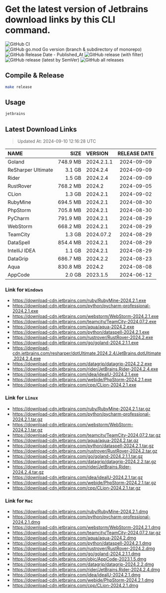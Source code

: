 # Get the latest version of Jetbrains download links by this CLI command.

![GitHub CI](https://github.com/designinlife/jetbrains/actions/workflows/ci.yml/badge.svg)
![GitHub go.mod Go version (branch & subdirectory of monorepo)](https://img.shields.io/github/go-mod/go-version/designinlife/jetbrains/master)
![GitHub Release Date - Published_At](https://img.shields.io/github/release-date/designinlife/jetbrains)
![GitHub release (with filter)](https://img.shields.io/github/v/release/designinlife/jetbrains)
![GitHub release (latest by SemVer)](https://img.shields.io/github/downloads/designinlife/jetbrains/v1.1.10/total)
![GitHub all releases](https://img.shields.io/github/downloads/designinlife/jetbrains/total)

## Compile & Release

```bash
make release
```

## Usage

```bash
jetbrains
```

## Latest Download Links

> Updated At: 2024-09-10 12:16:28 UTC

| NAME | SIZE | VERSION | RELEASE DATE |
| :-- | --: | :-- | :--: |
| Goland | 748.9 MB | 2024.2.1.1 | 2024-09-09 |
| ReSharper Ultimate | 3.1 GB | 2024.2.4 | 2024-09-09 |
| Rider | 1.5 GB | 2024.2.4 | 2024-09-09 |
| RustRover | 768.2 MB | 2024.2 | 2024-09-05 |
| CLion | 1.3 GB | 2024.2.1 | 2024-09-02 |
| RubyMine | 694.5 MB | 2024.2.1 | 2024-08-30 |
| PhpStorm | 705.8 MB | 2024.2.1 | 2024-08-30 |
| PyCharm | 791.9 MB | 2024.2.1 | 2024-08-29 |
| WebStorm | 668.2 MB | 2024.2.1 | 2024-08-29 |
| TeamCity | 1.3 GB | 2024.07.2 | 2024-08-29 |
| DataSpell | 854.4 MB | 2024.2.1 | 2024-08-29 |
| IntelliJ IDEA | 1.1 GB | 2024.2.1 | 2024-08-29 |
| DataGrip | 686.7 MB | 2024.2.2 | 2024-08-23 |
| Aqua | 830.8 MB | 2024.2 | 2024-08-08 |
| AppCode | 2.0 GB | 2023.1.5 | 2024-06-12 |

### Link for `Windows`

* <https://download-cdn.jetbrains.com/ruby/RubyMine-2024.2.1.exe>
* <https://download-cdn.jetbrains.com/python/pycharm-professional-2024.2.1.exe>
* <https://download-cdn.jetbrains.com/webstorm/WebStorm-2024.2.1.exe>
* <https://download-cdn.jetbrains.com/teamcity/TeamCity-2024.07.2.exe>
* <https://download-cdn.jetbrains.com/aqua/aqua-2024.2.exe>
* <https://download-cdn.jetbrains.com/python/dataspell-2024.2.1.exe>
* <https://download-cdn.jetbrains.com/rustrover/RustRover-2024.2.exe>
* <https://download-cdn.jetbrains.com/go/goland-2024.2.1.1.exe>
* <https://download-cdn.jetbrains.com/resharper/dotUltimate.2024.2.4/JetBrains.dotUltimate.2024.2.4.exe>
* <https://download-cdn.jetbrains.com/datagrip/datagrip-2024.2.2.exe>
* <https://download-cdn.jetbrains.com/rider/JetBrains.Rider-2024.2.4.exe>
* <https://download-cdn.jetbrains.com/idea/ideaIU-2024.2.1.exe>
* <https://download-cdn.jetbrains.com/webide/PhpStorm-2024.2.1.exe>
* <https://download-cdn.jetbrains.com/cpp/CLion-2024.2.1.exe>

### Link for `Linux`

* <https://download-cdn.jetbrains.com/ruby/RubyMine-2024.2.1.tar.gz>
* <https://download-cdn.jetbrains.com/python/pycharm-professional-2024.2.1.tar.gz>
* <https://download-cdn.jetbrains.com/webstorm/WebStorm-2024.2.1.tar.gz>
* <https://download-cdn.jetbrains.com/teamcity/TeamCity-2024.07.2.tar.gz>
* <https://download-cdn.jetbrains.com/aqua/aqua-2024.2.tar.gz>
* <https://download-cdn.jetbrains.com/python/dataspell-2024.2.1.tar.gz>
* <https://download-cdn.jetbrains.com/rustrover/RustRover-2024.2.tar.gz>
* <https://download-cdn.jetbrains.com/go/goland-2024.2.1.1.tar.gz>
* <https://download-cdn.jetbrains.com/datagrip/datagrip-2024.2.2.tar.gz>
* <https://download-cdn.jetbrains.com/rider/JetBrains.Rider-2024.2.4.tar.gz>
* <https://download-cdn.jetbrains.com/idea/ideaIU-2024.2.1.tar.gz>
* <https://download-cdn.jetbrains.com/webide/PhpStorm-2024.2.1.tar.gz>
* <https://download-cdn.jetbrains.com/cpp/CLion-2024.2.1.tar.gz>

### Link for `Mac`

* <https://download-cdn.jetbrains.com/ruby/RubyMine-2024.2.1.dmg>
* <https://download-cdn.jetbrains.com/python/pycharm-professional-2024.2.1.dmg>
* <https://download-cdn.jetbrains.com/webstorm/WebStorm-2024.2.1.dmg>
* <https://download-cdn.jetbrains.com/teamcity/TeamCity-2024.07.2.tar.gz>
* <https://download-cdn.jetbrains.com/aqua/aqua-2024.2.dmg>
* <https://download-cdn.jetbrains.com/python/dataspell-2024.2.1.dmg>
* <https://download-cdn.jetbrains.com/rustrover/RustRover-2024.2.dmg>
* <https://download-cdn.jetbrains.com/go/goland-2024.2.1.1.dmg>
* <https://download-cdn.jetbrains.com/objc/AppCode-2023.1.5.dmg>
* <https://download-cdn.jetbrains.com/datagrip/datagrip-2024.2.2.dmg>
* <https://download-cdn.jetbrains.com/rider/JetBrains.Rider-2024.2.4.dmg>
* <https://download-cdn.jetbrains.com/idea/ideaIU-2024.2.1.dmg>
* <https://download-cdn.jetbrains.com/webide/PhpStorm-2024.2.1.dmg>
* <https://download-cdn.jetbrains.com/cpp/CLion-2024.2.1.dmg>
